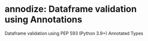 # annodize: Dataframe validation using Annotations

Dataframe validation using PEP 593 (Python 3.9+) Annotated Types
